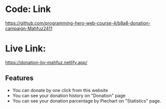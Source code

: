# Code: Link
https://github.com/programming-hero-web-course-4/b8a8-donation-campaign-Mahfuz2411

# Live Link: 
https://donation-by-mahfuz.netlify.app/

Features
-
- You can donate by one click from this website
- You can see your donation history on "Donation" page
- You can see your donation parcentage by Piechart on "Statistics" page.